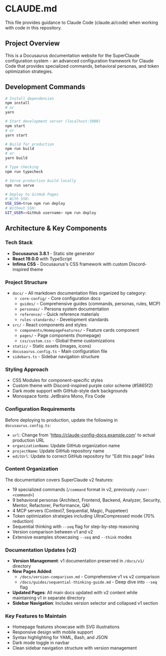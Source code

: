 # CLAUDE.md

This file provides guidance to Claude Code (claude.ai/code) when working with code in this repository.

## Project Overview

This is a Docusaurus documentation website for the SuperClaude configuration system - an advanced configuration framework for Claude Code that provides specialized commands, behavioral personas, and token optimization strategies.

## Development Commands

```bash
# Install dependencies
npm install
# or
yarn

# Start development server (localhost:3000)
npm start
# or
yarn start

# Build for production
npm run build
# or
yarn build

# Type checking
npm run typecheck

# Serve production build locally
npm run serve

# Deploy to GitHub Pages
# With SSH:
USE_SSH=true npm run deploy
# Without SSH:
GIT_USER=<GitHub username> npm run deploy
```

## Architecture & Key Components

### Tech Stack
- **Docusaurus 3.8.1** - Static site generator
- **React 19.0.0** with TypeScript
- **Infima CSS** - Docusaurus's CSS framework with custom Discord-inspired theme

### Project Structure
- `docs/` - All markdown documentation files organized by category:
  - `core-config/` - Core configuration docs
  - `guides/` - Comprehensive guides (commands, personas, rules, MCP)
  - `personas/` - Persona system documentation
  - `reference/` - Quick reference materials
  - `rules-standards/` - Development standards
- `src/` - React components and styles:
  - `components/HomepageFeatures/` - Feature cards component
  - `pages/` - Page components (homepage)
  - `css/custom.css` - Global theme customizations
- `static/` - Static assets (images, icons)
- `docusaurus.config.ts` - Main configuration file
- `sidebars.ts` - Sidebar navigation structure

### Styling Approach
- CSS Modules for component-specific styles
- Custom theme with Discord-inspired purple color scheme (#5865f2)
- Dark mode support with GitHub-style dark backgrounds
- Monospace fonts: JetBrains Mono, Fira Code

### Configuration Requirements
Before deploying to production, update the following in `docusaurus.config.ts`:
- `url`: Change from 'https://claude-config-docs.example.com' to actual production URL
- `organizationName`: Update GitHub organization name
- `projectName`: Update GitHub repository name
- `editUrl`: Update to correct GitHub repository for "Edit this page" links

### Content Organization
The documentation covers SuperClaude v2 features:
- 19 specialized commands (`/command` format in v2, previously `/user:<command>`)
- 9 behavioral personas (Architect, Frontend, Backend, Analyzer, Security, Mentor, Refactorer, Performance, QA)
- 4 MCP servers (Context7, Sequential, Magic, Puppeteer)
- Token optimization strategies including UltraCompressed mode (70% reduction)
- Sequential thinking with `--seq` flag for step-by-step reasoning
- Version comparison between v1 and v2
- Extensive examples showcasing `--seq` and `--think` modes

### Documentation Updates (v2)
- **Version Management**: v1 documentation preserved in `/docs/v1/` directory
- **New Pages Added**:
  - `/docs/version-comparison.md` - Comprehensive v1 vs v2 comparison
  - `/docs/guides/sequential-thinking-guide.md` - Deep dive into `--seq` flag
- **Updated Pages**: All main docs updated with v2 content while maintaining v1 in separate directory
- **Sidebar Navigation**: Includes version selector and collapsed v1 section

### Key Features to Maintain
- Homepage features showcase with SVG illustrations
- Responsive design with mobile support
- Syntax highlighting for YAML, Bash, and JSON
- Dark mode toggle in navbar
- Clean sidebar navigation structure with version management